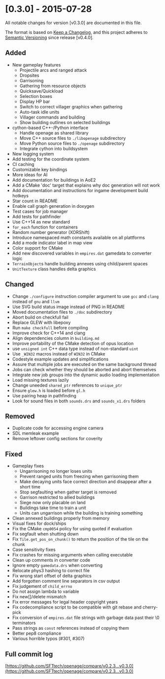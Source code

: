 # [0.3.0] - 2015-07-28
All notable changes for version [v0.3.0] are documented in this file.

The format is based on [Keep a Changelog](https://keepachangelog.com/en/1.0.0/),
and this project adheres to [Semantic Versioning](https://semver.org/spec/v2.0.0.html) since release [v0.4.0].

## Added
- New gameplay features
    - Projectile arcs and ranged attack
    - Dropsites
    - Garrisoning
    - Gathering from resource objects
    - Quicksave/Quickload
    - Selection boxes
    - Display HP bar
    - Switch to correct villager graphics when gathering
    - Auto-task idle units
    - Villager commands and building
    - Show building outlines on selected buildings
- cython-based C++-/Python interface
    - Handle openage as shared library
    - Move C++ source files to `./libopenage` subdirectory
    - Move Python source files to `./openage` subdirectory
    - Integrate cython into buildsystem
- New logging system
- Add testing for the coordinate system
- CI caching
- Customizable key bindings
- More ideas for AI
- Add documentation for buildings in AoE2
- Add a CMake 'doc' target that explains why doc generation will not work
- Add documentation and instructions for ingame development build hotkeys
- Star count in README
- Enable call graph generation in doxygen
- Test cases for job manager
- Add tests for pathfinder
- Use C++14 as new standard
- `for_each` function for containers
- Random number generator (XORShift)
- Introduce namespaced math constants available on all plattforms
- Add a mode indicator label in map view
- Color support for CMake
- Add new discovered variables in `empires.dat` gamedata to converter logic
- `TerrainObject`s handle building annexes using child/parent spaces
- `UnitTexture` class handles delta graphics

## Changed
- Change `./configure` instruction compiler argument to use `gcc` and `clang` instead of `gnu` and `llvm`
- Use SVG build status image instead of PNG in README
- Moved documentation files to `./doc` subdirectory
- Abort build on checkfull fail
- Replace GLEW with libepoxy
- Run `make checkfull` before compiling
- Improve check for C++14 and clang
- Align dependencies column in `building.md`
- Improve portability of the CMake detection of opus location
- use `unsigned int` C++ data type instead of non-standard `uint`
- Use `_WIN32` macros instead of `WIN32` in CMake
- Codestyle example updates and simplifications
- Assure that multiple jobs are executed on the same background thread
- Jobs can check whether they should be aborted and abort themselves
- Integrate new job groups into the dynamic audio loading implementation
- Load missing textures lazily
- Change uneeded `shared_ptr` references to `unique_ptr`
- Ensure `glew.h` is loaded before `gl.h`
- Use pairing heap in pathfinding
- Look for sound files in both `sounds.drs` and `sounds_x1.drs` folders

## Removed
- Duplicate code for accessing engine camera
- SDL memleak example
- Remove leftover config sections for coverity

## Fixed
- Gameplay fixes
    - Ungarrisoning no longer loses units
    - Prevent ranged units from freezing when garrisoning them
    - Make decaying units face correct direction and disappear after a short time
    - Stop segfaulting when gather target is removed
    - Garrison restricted to allied buildings
    - Siege now only placable on land
    - Buildings take time to train a unit
    - Units can ungarrison while the building is training something
- Clean annexed buildings properly from memory
- Visual fixes for dock/ships
- Fix the CMake `cmp0054` policy for using quoted if evaluation
- Fix segfault when shutting down
- Fix `Tile.get_pos_on_chunk()` to return the position of the tile on the chunk
- Case sensitivity fixes
- Fix crashes for missing arguments when calling executable
- Clean up comments in converter code
- Ignore empty `gamedata.drs` when converting
- Relocate phys3 hashing to correct file
- Fix wrong start offset of delta graphics
- Add forgotten comment line separators in csv output
- Fix judgement of `child_errno`
- Do not assign lambda to variable
- Fix new[]/delete mismatch
- Fix error messages for legal header copyright years
- Fix codecompliance script to be compatible with git rebase and cherry-pick
- Fix conversion of `empires.dat` file strings with garbage data past their \0 terminators
- Pass strings as `const` references instead of copying them
- Better pep8 compliance
- Various horrible typos (#301, #307)

## Full commit log

[https://github.com/SFTtech/openage/compare/v0.2.3...v0.3.0](https://github.com/SFTtech/openage/compare/v0.2.3...v0.3.0)
